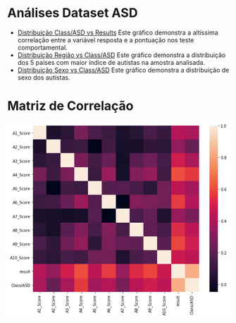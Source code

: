 # Análises Dataset ASD

+ [Distribuição Class/ASD vs Results](plot_asd_vs_results.html)
  Este gráfico demonstra a altíssima correlação entre a variável
  resposta e a pontuação nos teste comportamental.
+ [Distribuição Região vs Class/ASD](region-chart.html)
  Este gráfico demonstra a distribuição dos 5 países com maior índice de autistas na amostra analisada.
+ [Distribuição Sexo vs Class/ASD](region-chart.html)
  Este gráfico demonstra a distribuição de sexo dos autistas.
  
# Matriz de Correlação

![matrix](correlation_matrix.png)
